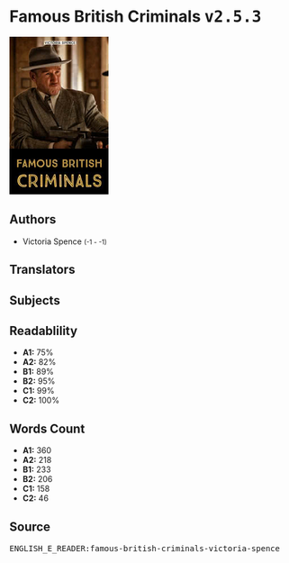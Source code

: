 # Famous British Criminals <kbd>v2.5.3</kbd>

![](./cover.medium.jpg "")

## Authors


 - Victoria Spence <small>(-1 - -1)</small>

## Translators



## Subjects



## Readablility


 - **A1:** 75%
 - **A2:** 82%
 - **B1:** 89%
 - **B2:** 95%
 - **C1:** 99%
 - **C2:** 100%

## Words Count


 - **A1:** 360
 - **A2:** 218
 - **B1:** 233
 - **B2:** 206
 - **C1:** 158
 - **C2:** 46

## Source


<kbd>ENGLISH_E_READER:famous-british-criminals-victoria-spence</kbd>
